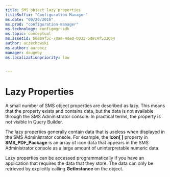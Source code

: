 ```yaml
---
title: SMS object lazy properties
titleSuffix: "Configuration Manager"
ms.date: "09/20/2016"
ms.prod: "configuration-manager"
ms.technology: configmgr-sdk
ms.topic: conceptual
ms.assetid: b6eb9f5c-78a8-4ded-b032-5d8c4f533694
author: aczechowski
ms.author: aaroncz
manager: dougebyms.localizationpriority: low


---
```

# Lazy Properties
A small number of SMS object properties are described as lazy. This means that the property exists and contains data, but the data is not available through the SMS Administrator console. In practical terms, the property is not visible in Query Builder.  

 The lazy properties generally contain data that is useless when displayed in the SMS Administrator console. For example, the **Icon[ ]** property in **SMS_PDF_Package** is an array of icon data that appears in the SMS Administrator console as a large amount of uninterpretable numeric data.  

 Lazy properties can be accessed programmatically if you have an application that requires the data that they store. The data can only be retrieved by explicitly calling **GetInstance** on the object.
